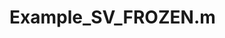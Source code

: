 # Example_SV_FROZEN.m

<!-- ```{eval-rst}
.. literalinclude:: ../../../src/examples/Example_SV_FROZEN.m
   :language: matlab
   :linenos:
``` -->
